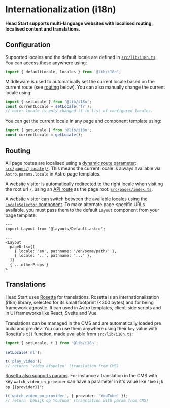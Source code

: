 # Internationalization (i18n)

**Head Start supports multi-language websites with localised routing, localised content and translations.**

## Configuration

Supported locales and the default locale are defined in [`src/lib/i18n.ts`](../src/lib/i18n.ts). You can access these anywhere using:

```ts
import { defaultLocale, locales } from '@lib/i18n';
```

Middleware is used to automatically set the current locale based on the current route (see [routing](#routing) below). You can also manually change the current locale using:

```ts
import { setLocale } from '@lib/i18n';
const currentLocale = setLocale('fr');
// note: locale is only changed if in list of configured locales.
```

You can get the current locale in any page and component template using:

```ts
import { getLocale } from '@lib/i18n';
const currentLocale = getLocale();
```

## Routing

All page routes are localised using a [dynamic route parameter](https://docs.astro.build/en/core-concepts/routing/#dynamic-routes): [`src/pages/[locale]/`](../src/pages/[locale]/). This means the current locale is always available via `Astro.params.locale` in Astro page templates.

A website visitor is automatically redirected to the right locale when visiting the root url `/`, using an [API route](https://docs.astro.build/en/core-concepts/endpoints/#server-endpoints-api-routes) as the page root: [`src/pages/index.ts`](../src/pages/index.ts).

A website visitor can switch between the available locales using the [`LocaleSelector` component](../src/components/LocaleSelector/). To make alternate page-specific URLs available, you must pass them to the default `Layout` component from your page template:

```astro
---
import Layout from '@layouts/Default.astro';

---
<Layout 
  pageUrls={[
    { locale: 'en', pathname: '/en/some/path/' },
    { locale: '..', pathname: '...' },
  ]}
  { ...otherProps }
>
```

## Translations

Head Start uses [Rosetta](https://github.com/lukeed/rosetta) for translations. Rosetta is an internationalization (i18n) library, selected for its small footprint (<300 bytes) and for being framework agnostic. It can used in Astro templates, client-side scripts and in UI frameworks like React, Svelte and Vue.

Translations can be managed in the CMS and are automatically loaded pre build and pre dev. You can use them anywhere using their `key` value with [Rosetta's `t()` function](https://github.com/lukeed/rosetta#rosettatkey-params-lang), made available from [`src/lib/i18n.ts`](../src/lib/i18n.ts):

```ts
import { setLocale, t } from '@lib/i18n';

setLocale('nl');

t('play_video'); 
// returns 'video afspelen' (translation from CMS)
```

[Rosetta also supports params](https://github.com/lukeed/rosetta#params). For instance a translation in the CMS with key `watch_video_on_provider` can have a parameter in it's value like `"bekijk op {{provider}}"`:

```ts
t('watch_video_on_provider', { provider: 'YouTube' });
// return 'bekijk op YouTube' (translation with param from CMS)
```
